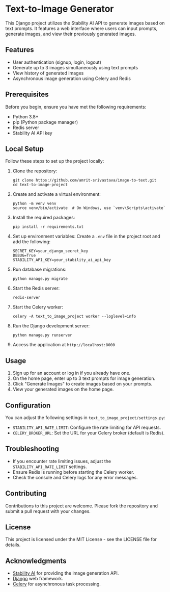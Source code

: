 # Text-to-Image Generator

This Django project utilizes the Stability AI API to generate images based on text prompts. It features a web interface where users can input prompts, generate images, and view their previously generated images.

## Features

- User authentication (signup, login, logout)
- Generate up to 3 images simultaneously using text prompts
- View history of generated images
- Asynchronous image generation using Celery and Redis

## Prerequisites

Before you begin, ensure you have met the following requirements:

- Python 3.8+
- pip (Python package manager)
- Redis server
- Stability AI API key

## Local Setup

Follow these steps to set up the project locally:

1. Clone the repository:
   ```
   git clone https://github.com/amrit-srivastava/image-to-text.git
   cd text-to-image-project
   ```

2. Create and activate a virtual environment:
   ```
   python -m venv venv
   source venv/bin/activate  # On Windows, use `venv\Scripts\activate`
   ```

3. Install the required packages:
   ```
   pip install -r requirements.txt
   ```

4. Set up environment variables:
   Create a `.env` file in the project root and add the following:
   ```
   SECRET_KEY=your_django_secret_key
   DEBUG=True
   STABILITY_API_KEY=your_stability_ai_api_key
   ```

5. Run database migrations:
   ```
   python manage.py migrate
   ```

6. Start the Redis server:
   ```
   redis-server
   ```

7. Start the Celery worker:
   ```
   celery -A text_to_image_project worker --loglevel=info
   ```

8. Run the Django development server:
   ```
   python manage.py runserver
   ```

9. Access the application at `http://localhost:8000`

## Usage

1. Sign up for an account or log in if you already have one.
2. On the home page, enter up to 3 text prompts for image generation.
3. Click "Generate Images" to create images based on your prompts.
4. View your generated images on the home page.

## Configuration

You can adjust the following settings in `text_to_image_project/settings.py`:

- `STABILITY_API_RATE_LIMIT`: Configure the rate limiting for API requests.
- `CELERY_BROKER_URL`: Set the URL for your Celery broker (default is Redis).

## Troubleshooting

- If you encounter rate limiting issues, adjust the `STABILITY_API_RATE_LIMIT` settings.
- Ensure Redis is running before starting the Celery worker.
- Check the console and Celery logs for any error messages.

## Contributing

Contributions to this project are welcome. Please fork the repository and submit a pull request with your changes.

## License

This project is licensed under the MIT License - see the LICENSE file for details.

## Acknowledgments

- [Stability AI](https://stability.ai/) for providing the image generation API.
- [Django](https://www.djangoproject.com/) web framework.
- [Celery](https://docs.celeryproject.org/) for asynchronous task processing.

